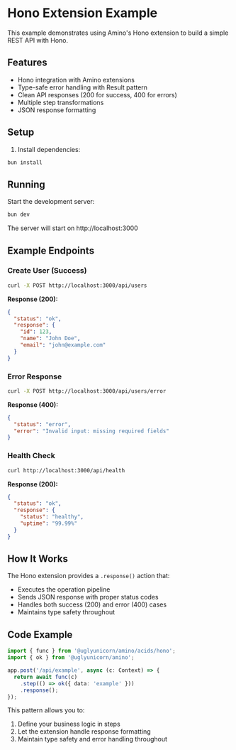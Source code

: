 # Hono Extension Example

This example demonstrates using Amino's Hono extension to build a simple REST API with Hono.

## Features

- Hono integration with Amino extensions
- Type-safe error handling with Result pattern
- Clean API responses (200 for success, 400 for errors)
- Multiple step transformations
- JSON response formatting

## Setup

1. Install dependencies:
```bash
bun install
```

## Running

Start the development server:

```bash
bun dev
```

The server will start on http://localhost:3000

## Example Endpoints

### Create User (Success)
```bash
curl -X POST http://localhost:3000/api/users
```

**Response (200):**
```json
{
  "status": "ok",
  "response": {
    "id": 123,
    "name": "John Doe",
    "email": "john@example.com"
  }
}
```

### Error Response
```bash
curl -X POST http://localhost:3000/api/users/error
```

**Response (400):**
```json
{
  "status": "error",
  "error": "Invalid input: missing required fields"
}
```

### Health Check
```bash
curl http://localhost:3000/api/health
```

**Response (200):**
```json
{
  "status": "ok",
  "response": {
    "status": "healthy",
    "uptime": "99.99%"
  }
}
```

## How It Works

The Hono extension provides a `.response()` action that:
- Executes the operation pipeline
- Sends JSON response with proper status codes
- Handles both success (200) and error (400) cases
- Maintains type safety throughout

## Code Example

```typescript
import { func } from '@uglyunicorn/amino/acids/hono';
import { ok } from '@uglyunicorn/amino';

app.post('/api/example', async (c: Context) => {
  return await func(c)
    .step(() => ok({ data: 'example' }))
    .response();
});
```

This pattern allows you to:
1. Define your business logic in steps
2. Let the extension handle response formatting
3. Maintain type safety and error handling throughout


